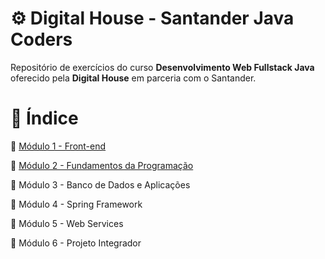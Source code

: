 # :gear: Digital House - Santander Java Coders

Repositório de exercícios do curso **Desenvolvimento Web Fullstack Java** oferecido pela **Digital House** em parceria com o Santander.


# :floppy_disk: Índice


:pushpin: [Módulo 1 - Front-end](https://github.com/majutre/exercicios-dh/tree/master/modulo-01)

:pushpin: [Módulo 2 - Fundamentos da Programação](https://github.com/majutre/exercicios-dh/tree/master/modulo-02)

:pushpin: Módulo 3 - Banco de Dados e Aplicações

:pushpin: Módulo 4 - Spring Framework

:pushpin: Módulo 5 - Web Services

:pushpin: Módulo 6 - Projeto Integrador
